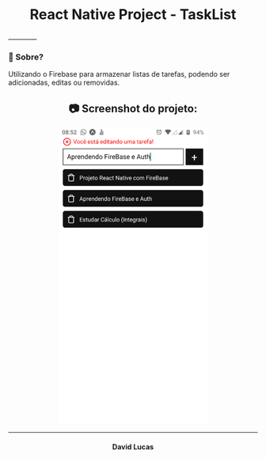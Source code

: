 <h1 align="center"> React Native Project - TaskList </h1>
_________

### 🤔 Sobre?
Utilizando o Firebase para armazenar listas de tarefas, podendo ser adicionadas, editas ou removidas.


<h2 align="center"> 📷 Screenshot do projeto: </h2>
<p align="center">
<img width="300" height="600" src="/src/img/tasklist.png">
</p>

_________
<h4 align="center"> <strong>David Lucas</strong></h4>